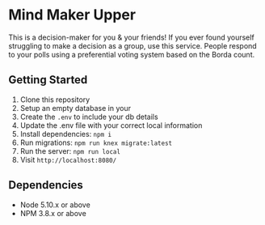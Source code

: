 # Mind Maker Upper

This is a decision-maker for you & your friends! If you ever found yourself struggling to make a decision as a group, use this service. People respond to your polls using a preferential voting system based on the Borda count.

## Getting Started

1. Clone this repository
2. Setup an empty database in your
3. Create the `.env` to include your db details
4. Update the .env file with your correct local information
5. Install dependencies: `npm i`
6. Run migrations: `npm run knex migrate:latest`
7. Run the server: `npm run local`
8. Visit `http://localhost:8080/`

## Dependencies

- Node 5.10.x or above
- NPM 3.8.x or above
